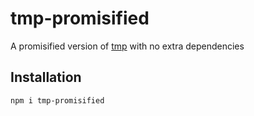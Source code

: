 # tmp-promisified

A promisified version of [tmp](https://github.com/raszi/node-tmp) with no extra dependencies

## Installation

    npm i tmp-promisified
